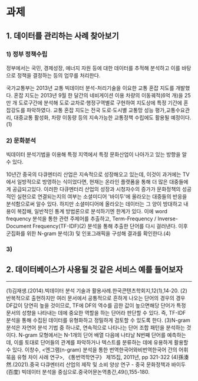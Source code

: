 # 과제

## 1. 데이터를 관리하는 사례 찾아보기

### 1) 정부 정책수립

정부에서는 국민, 경제성장, 에너지 자원 등에 대한 데이터를 추적해 분석하고 이를 바탕으로 정책을 결정하는 등의 업무를 처리한다.

국가교통부는 2013년 교통 빅데이터 분석-처리기술을 이요한 교통 혼잡 지도를 개발했다. 혼잡 지도는 2013년 9월 한 달간의 네비게이션 이용 차량의 이동궤적(6억 개)을 25만 개 도로구간에 분석해 도로·교차로·행정구역별로 구현하여 지도상에 특정 기간에 혼잡강도를 파악하였다. 교통 혼잡 지도는 전국 도로·도시별 교통망 성능 평가,교통수요관리, 대중교통 활성화, 차량 이동량 등의 지속가능한 교통정책 수립에도 활용될 예정이다.(1)

### 2) 문화분석

빅데이터 분석기법을 이용해 특정 지역에서 특정 문화산업이 나아가고 있는 방향을 알 수 있다. 

10년간 중국의 다큐멘터리 산업은 지속적으로 성장해오고 있는데, 이것이 과거에는 TV에서 일방적으로 방영하는 식이었다면, 현재는 온라인 플랫폼을 통해 더 많은 대중들에게 공급되고있다. 이러한 다큐멘터리 산업의 성장과 시청자수의 증가가 문화정책의 성공적인 실현으로 연결되는지의 여부는 소셜미디어 '바이두'에 올라오는 대중들의 반응을 분석함으로써 알수 있다. 하지만 소셜미디어에 올라오는 데이터는 그 양이 방대하고 내용이 복잡해, 일반적인 통계 방법론으로 분석하기엔 한계가 있다. 이에 word frequency 분석을 통한 관련 주제어를 추출하고, Term-Frequency / Inverse-Document Frequency(TF-IDF)(2) 분석을 통해 추출한 단어를 다시 걸러낸다. 이후 군집화를 위한 N-gram 분석(3) 및 인포그래픽을 구성해 결과를 확인한다.(4)

### 3) 

## 2. 데이터베이스가 사용될 것 같은 서비스 예를 들어보자



---
(1)김재생.(2014).빅데이터 분석 기술과 활용사례.한국콘텐츠학회지,12(1),14-20.
(2)반복적으로 출현하지만 여러 문서에서 공통적으로 흔하게 나오는 단어의 경우의 경우 DF값이 당연히 높을 것이므로, TF에 DF의 역수를 곱한 값이 높으면해당 단어가 특정 문서의 성향을 나타내는 데에 중요한 역할을 하는 단어라 판단할 수 있다. 즉, TF-IDF 분석을 통해 수집된 데이터를 유형화하고 정밀하게 검토할 수 있도록 한다.
(3)N-gram 분석은 자연어 분석 기법 중 하나로, 연속적으로 나타나는 단어 조합 패턴을 분석하는 것이다. N-gram 모형에서는 N-1개의 단어 배열 다음에 나타날 N번째 단어를 예측하는데, 이를 토대로 단어들의 관계를 파악하거나 텍스트를 분류하는 데에 유용하게 활용할 수 있다. 이창수, <엔그램(n-gram) 분석을 통한 번역한국어와비번역한국어 간의 어휘 묶음 유형 차이 사례 연구>, 《통번역학연구》 제15집, 2011년, pp 321-322
(4)孫湊然.(2021).중국 다큐멘터리 산업의 제작 및 소비 양상 연구 - 중국 문화정책과 바이두(百度) 빅데이터 분석을 중심으로.중국어문논역총간,49(),155-180.
